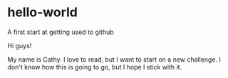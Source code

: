 # hello-world
A first start at getting used to github

Hi guys!

My name is Cathy. I love to read, but I want to start on a new challenge. 
I don't know how this is going to go, but I hope I stick with it.
